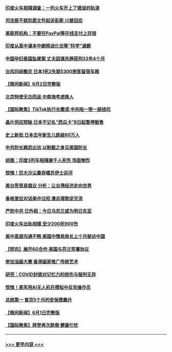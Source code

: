 #### [印度火车相撞调查：一列火车开上了错误的轨道](../pages/prog202/a103725128.md?t=06040043) 
#### [司法部不就机密文件起诉彭斯 川普回应](../pages/prog202/a103725089.md?t=06040043) 
#### [美联邦机构：不要在PayPal等在线支付上存钱](../pages/prog202/a103725096.md?t=06040043) 
#### [印度从高中课本中删除进化论等“科学”课题](../pages/prog202/a103725092.md?t=06040043) 
#### [中国孕妇泰国坠崖案 丈夫因谋杀罪获刑33年4个月](../pages/prog202/a103725049.md?t=06040043) 
#### [台风玛娃酿灾 日本1死2失联5300旅客留宿车厢](../pages/prog202/a103725030.md?t=06040043) 
#### [【晚间新闻】6月2日完整版](../pages/prog202/a103724917.md?t=06040043) 
#### [北京特使无功而返 中南海考虑换人](../pages/prog202/a103724979.md?t=06040043) 
#### [【国际聚焦】TikTok执行长撒谎 中共陷一带一路钱坑](../pages/prog202/a103724920.md?t=06040043) 
#### [晶片供应短缺 日本不记名“西瓜卡”8日起暂停贩售](../pages/prog202/a103724994.md?t=06040043) 
#### [史上新低 日本去年新生儿跌破80万人](../pages/prog202/a103724961.md?t=06040043) 
#### [中共防长尴尬出访 以制裁之身见美国防长](../pages/prog202/a103724870.md?t=06040043) 
#### [组图：印度3列车相撞逾千人死伤 场面惨烈](../pages/prog202/a103724858.md?t=06040043) 
#### [惊悚！巨大沙尘暴吞噬苏伊士运河](../pages/prog202/a103724800.md?t=06040043) 
#### [美台签贸易倡议 分析：让台湾经济走向世界](../pages/prog202/a103724802.md?t=06040043) 
#### [香格里拉对话美中过招 澳总理敦促交流](../pages/prog202/a103724799.md?t=06040043) 
#### [严防中共 日外相：今日乌克兰或为明日东亚](../pages/prog202/a103724797.md?t=06040043) 
#### [印度火车出轨相撞 至少200死900伤](../pages/prog202/a103724793.md?t=06040043) 
#### [美中高层沟通不畅 美国中情局局长上个月秘访中国](../pages/prog202/a103724735.md?t=06040043) 
#### [【短讯】展开6G合作 美国与芬兰签署协议](../pages/prog202/a103724647.md?t=06040043) 
#### [参加油画大赛 香港画家推广传统艺术](../pages/prog202/a103724649.md?t=06040043) 
#### [研究：COVID封锁对记忆力的损伤与服刑无异](../pages/prog202/a103724474.md?t=06040043) 
#### [惊悚！美军用AI无人机在模拟中反攻操作员](../pages/prog202/a103724467.md?t=06040043) 
#### [总统第一 普京5个月的安保费飙升](../pages/prog202/a103724470.md?t=06040043) 
#### [【晚间新闻】6月1日完整版](../pages/prog202/a103724298.md?t=06040043) 
#### [【国际聚焦】拜登再次跌倒 健康引忧](../pages/prog202/a103724293.md?t=06040043) 

----
#### [ >>> 更早内容 <<< ](../indexes/prog202-earlier.md)
